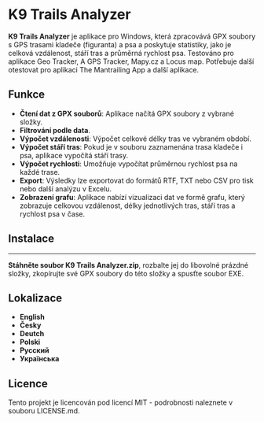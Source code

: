 ﻿# K9 Trails Analyzer

**K9 Trails Analyzer** je aplikace pro Windows, která zpracovává GPX soubory s GPS trasami kladeče (figuranta) a psa a poskytuje statistiky, jako je celková vzdálenost, stáří tras a průměrná rychlost psa. 
Testováno pro aplikace Geo Tracker, A GPS Tracker, Mapy.cz a Locus map. 
Potřebuje další otestovat pro aplikaci The Mantrailing App a další aplikace.

## Funkce

- **Čtení dat z GPX souborů**: Aplikace načítá GPX soubory z vybrané složky.
- **Filtrování podle data**.
- **Výpočet vzdálenosti**: Výpočet celkové délky tras ve vybraném období.
- **Výpočet stáří tras**: Pokud je v souboru zaznamenána trasa kladeče i psa, aplikace vypočítá stáří trasy.
- **Výpočet rychlosti**: Umožňuje vypočítat průměrnou rychlost psa na každé trase.
- **Export**: Výsledky lze exportovat do formátů RTF, TXT nebo CSV pro tisk nebo další analýzu v Excelu.
- **Zobrazení grafu**: Aplikace nabízí vizualizaci dat ve formě grafu, který zobrazuje celkovou vzdálenost, délky jednotlivých tras, stáří tras a rychlost psa v čase.

## Instalace
*** ***
**Stáhněte soubor K9 Trails Analyzer.zip**, rozbalte jej do libovolné prázdné složky, zkopírujte své GPX soubory do této složky a spusťte soubor EXE.

## Lokalizace
- **English**
- **Česky**
- **Deutch**
- **Polski**
- **Русский**
- **Українська**

## Licence
Tento projekt je licencován pod licencí MIT - podrobnosti naleznete v souboru LICENSE.md.

